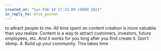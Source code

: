 ```yaml
---
created_at: "Sun Feb 14 17:23:09 +0000 2021"
in_reply_to: @leo_guinan
---
```


to attract people to me. All time spent on content creation is more valuable than you realize. Content is a way to attract customers, investors,  future employees, etc. And it works for you long after you first create it. Don't skimp.
4. Build up your community. This takes time